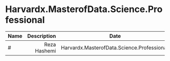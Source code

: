 # Harvardx.MasterofData.Science.Professional

| Name | Description | Date
| :- |-------------: | :-:
#|Reza Hashemi| Harvardx.MasterofData.Science.Professional.  | On 12th of August at 2019 01:02 A.M.
